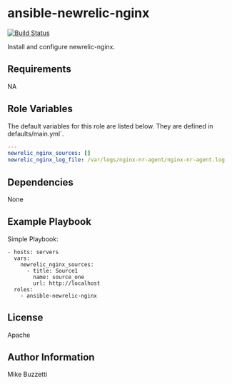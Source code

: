 # ansible-newrelic-nginx
[![Build Status](https://travis-ci.org/jimbydamonk/ansible-newrelic-nginx.svg?branch=master)](https://travis-ci.org/jimbydamonk/ansible-newrelic-nginx)

Install and configure newrelic-nginx.

Requirements
------------

NA

Role Variables
--------------

The default variables for this role are listed below. They are defined in defaults/main.yml`.

```yml
---
newrelic_nginx_sources: []
newrelic_nginx_log_file: /var/logs/nginx-nr-agent/nginx-nr-agent.log

```

Dependencies
------------

None

Example Playbook
----------------

Simple Playbook:

    - hosts: servers
      vars:
        newrelic_nginx_sources:
          - title: Source1
            name: source_one
            url: http://localhost
      roles:
        - ansible-newrelic-nginx


License
-------

Apache

Author Information
------------------
Mike Buzzetti
